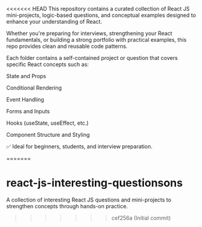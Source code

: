 <<<<<<< HEAD
This repository contains a curated collection of React JS mini-projects, logic-based questions, and conceptual examples designed to enhance your understanding of React.

Whether you're preparing for interviews, strengthening your React fundamentals, or building a strong portfolio with practical examples, this repo provides clean and reusable code patterns.

Each folder contains a self-contained project or question that covers specific React concepts such as:

State and Props

Conditional Rendering

Event Handling

Forms and Inputs

Hooks (useState, useEffect, etc.)

Component Structure and Styling

✅ Ideal for beginners, students, and interview preparation.

=======
# react-js-interesting-questionsons
A collection of interesting React JS questions and mini-projects to strengthen concepts through hands-on practice.
>>>>>>> cef256a (Initial commit)
